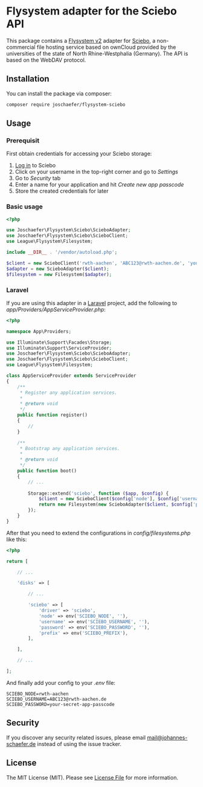 # Flysystem adapter for the Sciebo API
This package contains a [Flysystem v2](https://flysystem.thephpleague.com/v2/docs/) adapter for [Sciebo](https://hochschulcloud.nrw), a non-commercial file hosting service based on ownCloud provided by the universities of the state of North Rhine-Westphalia (Germany). The API is based on the WebDAV protocol.

## Installation

You can install the package via composer:

``` bash
composer require joschaefer/flysystem-sciebo
```

## Usage

### Prerequisit

First obtain credentials for accessing your Sciebo storage:
1. [Log in](https://hochschulcloud.nrw) to Sciebo
2. Click on your username in the top-right corner and go to _Settings_
3. Go to _Security_ tab
4. Enter a name for your application and hit _Create new app passcode_
5. Store the created credentials for later

### Basic usage

```php
<?php

use Joschaefer\Flysystem\Sciebo\ScieboAdapter;
use Joschaefer\Flysystem\Sciebo\ScieboClient;
use League\Flysystem\Filesystem;

include __DIR__ . '/vendor/autoload.php';

$client = new ScieboClient('rwth-aachen', 'ABC123@rwth-aachen.de', 'your-secret-app-passcode');
$adapter = new ScieboAdapter($client);
$filesystem = new Filesystem($adapter);
```

### Laravel

If you are using this adapter in a [Laravel](https://laravel.com/docs) project, add the following to _app/Providers/AppServiceProvider.php_:

```php
<?php

namespace App\Providers;

use Illuminate\Support\Facades\Storage;
use Illuminate\Support\ServiceProvider;
use Joschaefer\Flysystem\Sciebo\ScieboAdapter;
use Joschaefer\Flysystem\Sciebo\ScieboClient;
use League\Flysystem\Filesystem;

class AppServiceProvider extends ServiceProvider
{
    /**
     * Register any application services.
     *
     * @return void
     */
    public function register()
    {
        //
    }

    /**
     * Bootstrap any application services.
     *
     * @return void
     */
    public function boot()
    {
        // ...
        
        Storage::extend('sciebo', function ($app, $config) {
            $client = new ScieboClient($config['node'], $config['username'], $config['password']);
            return new Filesystem(new ScieboAdapter($client, $config['prefix']));
        });
    }
}
```

After that you need to extend the configurations in _config/filesystems.php_ like this:

```php
<?php

return [

    // ...

    'disks' => [

        // ...

        'sciebo' => [
            'driver' => 'sciebo',
            'node' => env('SCIEBO_NODE', ''),
            'username' => env('SCIEBO_USERNAME', ''),
            'password' => env('SCIEBO_PASSWORD', ''),
            'prefix' => env('SCIEBO_PREFIX'),
        ],

    ],

    // ...

];
```

And finally add your config to your _.env_ file:

```dotenv
SCIEBO_NODE=rwth-aachen
SCIEBO_USERNAME=ABC123@rwth-aachen.de
SCIEBO_PASSWORD=your-secret-app-passcode
```

## Security

If you discover any security related issues, please email mail@johannes-schaefer.de instead of using the issue tracker.

## License

The MIT License (MIT). Please see [License File](LICENSE) for more information.
